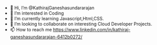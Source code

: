 - 👋 Hi, I’m @KathirajGaneshasundararajan
- 👀 I’m interested in Coding
- 🌱 I’m currently learning Javascript,Html,CSS.
- 💞️ I’m looking to collaborate on interesting Cloud Developer Projects.
- 📫 How to reach me https://www.linkedin.com/in/kathiraj-ganeshasundararajan-6412b0272/

<!---
KathirajGaneshasundararajan/KathirajGaneshasundararajan is a ✨ special ✨ repository because its `README.md` (this file) appears on your GitHub profile.
You can click the Preview link to take a look at your changes.
--->
